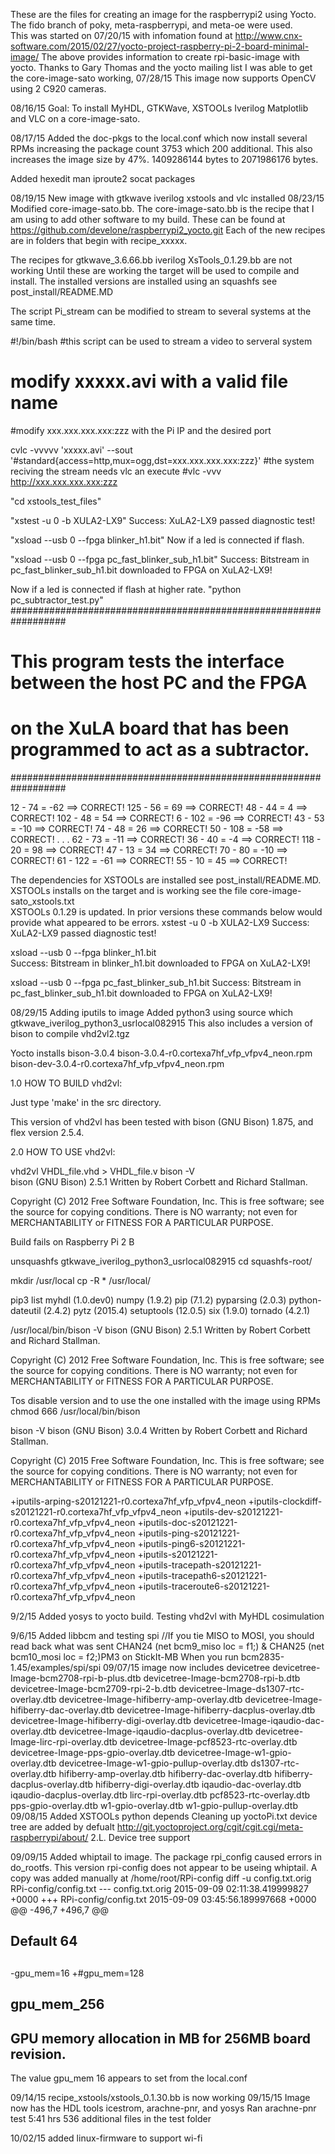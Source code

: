 These are the files for creating an image for the raspberrypi2
using Yocto.  The fido branch of poky, meta-raspberrypi, and meta-oe
were used.  
This was started on 07/20/15 with infomation found at 
http://www.cnx-software.com/2015/02/27/yocto-project-raspberry-pi-2-board-minimal-image/
The above provides information to create rpi-basic-image with yocto.
Thanks to Gary Thomas and the yocto mailing list I was able to get the
core-image-sato working,
07/28/15
This image now supports OpenCV using 2 C920 cameras.
 
08/16/15
Goal: To install MyHDL, GTKWave, XSTOOLs Iverilog Matplotlib and VLC on a core-image-sato.

08/17/15 
Added the doc-pkgs to the local.conf which now install several 
RPMs increasing the package count 3753 which 200 additional.
This also increases the image size by 47%.
1409286144 bytes to 2071986176 bytes.

Added hexedit man iproute2 socat packages

08/19/15
New image with gtkwave iverilog xstools and vlc installed
08/23/15
Modified core-image-sato.bb.
The core-image-sato.bb is the recipe that I am using to add other 
software to my build.
These can be found at https://github.com/develone/raspberrypi2_yocto.git
Each of the new recipes are in folders that begin with recipe_xxxxx.

The recipes for gtkwave_3.6.66.bb iverilog XsTools_0.1.29.bb are not working
Until these are working the target will be used to compile and install.
The installed versions are installed using an squashfs see post_install/README.MD

The script Pi_stream can be modified to stream to several systems at the same time.

#!/bin/bash
#this script can be used to stream a video to serveral system
# modify xxxxx.avi with a valid file name 
#modify xxx.xxx.xxx.xxx:zzz with the Pi IP and the desired port

cvlc -vvvvv 'xxxxx.avi' --sout '#standard{access=http,mux=ogg,dst=xxx.xxx.xxx.xxx:zzz}' 
#the system reciving the stream needs vlc an execute 
#vlc -vvv http://xxx.xxx.xxx.xxx:zzz


"cd xstools_test_files"

"xstest -u 0 -b XULA2-LX9"
Success: XuLA2-LX9 passed diagnostic test!

"xsload --usb 0 --fpga blinker_h1.bit"
Now if a led is connected if flash.

"xsload --usb 0 --fpga pc_fast_blinker_sub_h1.bit"
Success: Bitstream in pc_fast_blinker_sub_h1.bit downloaded to FPGA on XuLA2-LX9!

Now if a led is connected if flash at higher rate.
"python pc_subtractor_test.py"
##################################################################
# This program tests the interface between the host PC and the FPGA 
# on the XuLA board that has been programmed to act as a subtractor.
##################################################################

 12 -  74 =  -62 ==> CORRECT!
125 -  56 =   69 ==> CORRECT!
 48 -  44 =    4 ==> CORRECT!
102 -  48 =   54 ==> CORRECT!
  6 - 102 =  -96 ==> CORRECT!
 43 -  53 =  -10 ==> CORRECT!
 74 -  48 =   26 ==> CORRECT!
 50 - 108 =  -58 ==> CORRECT!
	.
	.
	.
 62 -  73 =  -11 ==> CORRECT!
 36 -  40 =   -4 ==> CORRECT!
118 -  20 =   98 ==> CORRECT!
 47 -  13 =   34 ==> CORRECT!
 70 -  80 =  -10 ==> CORRECT!
 61 - 122 =  -61 ==> CORRECT!
 55 -  10 =   45 ==> CORRECT!


The dependencies for XSTOOLs are installed see post_install/README.MD.  
XSTOOLs installs on the target and is working
see the file core-image-sato_xstools.txt  
XSTOOLs 0.1.29 is updated.  In prior versions these commands below
 would provide what appeared to be errors.
xstest -u 0 -b XULA2-LX9
Success: XuLA2-LX9 passed diagnostic test!

xsload --usb 0 --fpga blinker_h1.bit             
Success: Bitstream in blinker_h1.bit downloaded to FPGA on XuLA2-LX9!

xsload --usb 0 --fpga pc_fast_blinker_sub_h1.bit 
Success: Bitstream in pc_fast_blinker_sub_h1.bit downloaded to FPGA on XuLA2-LX9!

08/29/15 Adding iputils to image
Added python3 using source which gtkwave_iverilog_python3_usrlocal082915
This also includes a version of bison to compile vhd2vl2.tgz

Yocto installs bison-3.0.4
bison-3.0.4-r0.cortexa7hf_vfp_vfpv4_neon.rpm
bison-dev-3.0.4-r0.cortexa7hf_vfp_vfpv4_neon.rpm




1.0 HOW TO BUILD vhd2vl:

Just type 'make' in the src directory.

This version of vhd2vl has been tested with bison (GNU Bison) 1.875,
and flex version 2.5.4.


2.0 HOW TO USE vhd2vl:

   vhd2vl VHDL_file.vhd > VHDL_file.v
bison -V            
bison (GNU Bison) 2.5.1
Written by Robert Corbett and Richard Stallman.

Copyright (C) 2012 Free Software Foundation, Inc.
This is free software; see the source for copying conditions.  There is NO
warranty; not even for MERCHANTABILITY or FITNESS FOR A PARTICULAR PURPOSE.

Build fails on Raspberry Pi 2 B
 
unsquashfs gtkwave_iverilog_python3_usrlocal082915 
cd squashfs-root/

mkdir /usr/local
cp -R * /usr/local/

pip3 list
myhdl (1.0.dev0)
numpy (1.9.2)
pip (7.1.2)
pyparsing (2.0.3)
python-dateutil (2.4.2)
pytz (2015.4)
setuptools (12.0.5)
six (1.9.0)
tornado (4.2.1)

/usr/local/bin/bison -V
bison (GNU Bison) 2.5.1
Written by Robert Corbett and Richard Stallman.

Copyright (C) 2012 Free Software Foundation, Inc.
This is free software; see the source for copying conditions.  There is NO
warranty; not even for MERCHANTABILITY or FITNESS FOR A PARTICULAR PURPOSE.

Tos disable version and to use the one installed with the image using RPMs
chmod 666 /usr/local/bin/bison

bison -V
bison (GNU Bison) 3.0.4
Written by Robert Corbett and Richard Stallman.

Copyright (C) 2015 Free Software Foundation, Inc.
This is free software; see the source for copying conditions.  There is NO
warranty; not even for MERCHANTABILITY or FITNESS FOR A PARTICULAR PURPOSE.

+iputils-arping-s20121221-r0.cortexa7hf_vfp_vfpv4_neon
+iputils-clockdiff-s20121221-r0.cortexa7hf_vfp_vfpv4_neon
+iputils-dev-s20121221-r0.cortexa7hf_vfp_vfpv4_neon
+iputils-doc-s20121221-r0.cortexa7hf_vfp_vfpv4_neon
+iputils-ping-s20121221-r0.cortexa7hf_vfp_vfpv4_neon
+iputils-ping6-s20121221-r0.cortexa7hf_vfp_vfpv4_neon
+iputils-s20121221-r0.cortexa7hf_vfp_vfpv4_neon
+iputils-tracepath-s20121221-r0.cortexa7hf_vfp_vfpv4_neon
+iputils-tracepath6-s20121221-r0.cortexa7hf_vfp_vfpv4_neon
+iputils-traceroute6-s20121221-r0.cortexa7hf_vfp_vfpv4_neon
 

9/2/15 Added yosys to yocto build. 
Testing vhd2vl with MyHDL cosimulation 

9/6/15 Added libbcm and testing spi
//If you tie MISO to MOSI, you should read back what was sent
CHAN24 (net bcm9_miso   loc = f1;) & 
CHAN25 (net bcm10_mosi  loc = f2;)PM3 on StickIt-MB
When you run bcm2835-1.45/examples/spi/spi
09/07/15 
image now includes devicetree
devicetree-Image-bcm2708-rpi-b-plus.dtb
devicetree-Image-bcm2708-rpi-b.dtb
devicetree-Image-bcm2709-rpi-2-b.dtb
devicetree-Image-ds1307-rtc-overlay.dtb
devicetree-Image-hifiberry-amp-overlay.dtb
devicetree-Image-hifiberry-dac-overlay.dtb
devicetree-Image-hifiberry-dacplus-overlay.dtb
devicetree-Image-hifiberry-digi-overlay.dtb
devicetree-Image-iqaudio-dac-overlay.dtb
devicetree-Image-iqaudio-dacplus-overlay.dtb
devicetree-Image-lirc-rpi-overlay.dtb
devicetree-Image-pcf8523-rtc-overlay.dtb
devicetree-Image-pps-gpio-overlay.dtb
devicetree-Image-w1-gpio-overlay.dtb
devicetree-Image-w1-gpio-pullup-overlay.dtb
ds1307-rtc-overlay.dtb
hifiberry-amp-overlay.dtb
hifiberry-dac-overlay.dtb
hifiberry-dacplus-overlay.dtb
hifiberry-digi-overlay.dtb
iqaudio-dac-overlay.dtb
iqaudio-dacplus-overlay.dtb
lirc-rpi-overlay.dtb
pcf8523-rtc-overlay.dtb
pps-gpio-overlay.dtb
w1-gpio-overlay.dtb
w1-gpio-pullup-overlay.dtb
09/08/15
Added XSTOOLs python depends
Cleaning up yoctoPi.txt 
device tree are added by defualt 
http://git.yoctoproject.org/cgit/cgit.cgi/meta-raspberrypi/about/
2.L. Device tree support

09/09/15
Added whiptail to image.  The package rpi_config caused errors in do_rootfs.
This version rpi-config does not appear to be useing whiptail.
A copy was added manually at /home/root/RPi-config
diff -u config.txt.orig RPi-config/config.txt 
--- config.txt.orig	2015-09-09 02:11:38.419999827 +0000
+++ RPi-config/config.txt	2015-09-09 03:45:56.189997668 +0000
@@ -496,7 +496,7 @@
 ##
 ##     Default 64
 ##
-gpu_mem=16
+#gpu_mem=128
 
 ## gpu_mem_256
 ##     GPU memory allocation in MB for 256MB board revision.
The value gpu_mem 16 appears to set from the local.conf

09/14/15 
recipe_xstools/xstools_0.1.30.bb is now working
09/15/15
Image now has the HDL tools icestrom, arachne-pnr, and yosys
Ran arachne-pnr test 5:41 hrs 536 additional files in the test folder

10/02/15 added linux-firmware to support wi-fi
 
